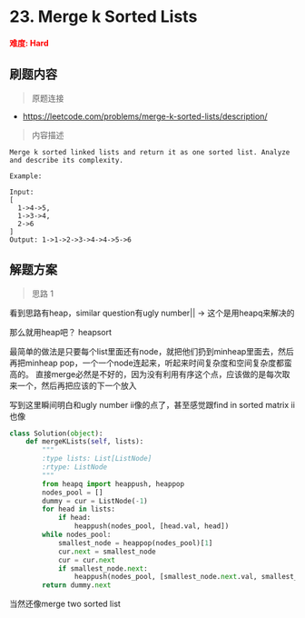 # 23. Merge k Sorted Lists

**<font color=red>难度: Hard</font>**

## 刷题内容

> 原题连接

* https://leetcode.com/problems/merge-k-sorted-lists/description/

> 内容描述

```
Merge k sorted linked lists and return it as one sorted list. Analyze and describe its complexity.

Example:

Input:
[
  1->4->5,
  1->3->4,
  2->6
]
Output: 1->1->2->3->4->4->5->6
```

## 解题方案

> 思路 1


看到思路有heap，similar question有ugly number|| -> 这个是用heapq来解决的

那么就用heap吧？ heapsort

最简单的做法是只要每个list里面还有node，就把他们扔到minheap里面去，然后再把minheap pop，一个一个node连起来，听起来时间复杂度和空间复杂度都蛮高的。
直接merge必然是不好的，因为没有利用有序这个点，应该做的是每次取来一个，然后再把应该的下一个放入

写到这里瞬间明白和ugly number ii像的点了，甚至感觉跟find in sorted matrix ii也像

```python
class Solution(object):
    def mergeKLists(self, lists):
        """
        :type lists: List[ListNode]
        :rtype: ListNode
        """
        from heapq import heappush, heappop
        nodes_pool = []
        dummy = cur = ListNode(-1)
        for head in lists:
            if head:
                heappush(nodes_pool, [head.val, head])
        while nodes_pool:
            smallest_node = heappop(nodes_pool)[1]
            cur.next = smallest_node
            cur = cur.next
            if smallest_node.next:
                heappush(nodes_pool, [smallest_node.next.val, smallest_node.next])
        return dummy.next
```

当然还像merge two sorted list
